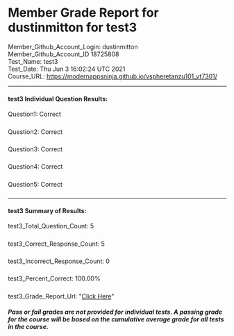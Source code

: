 # Member Grade Report for dustinmitton for test3  
   
Member_Github_Account_Login: dustinmitton  
Member_Github_Account_ID 18725808  
Test_Name: test3  
Test_Date: Thu Jun  3 16:02:24 UTC 2021  
Course_URL: https://modernappsninja.github.io/vspheretanzu101_vt7301/  
   
---  
#### test3 Individual Question Results:  
Question1: Correct  
#####  
Question2: Correct  
#####  
Question3: Correct  
#####  
Question4: Correct  
#####  
Question5: Correct  
#####  
---  
#### test3 Summary of Results:  
test3_Total_Question_Count: 5  
#####  
test3_Correct_Response_Count: 5  
#####  
test3_Incorrect_Response_Count: 0  
#####  
test3_Percent_Correct: 100.00%  
#####  
test3_Grade_Report_Url: "[Click Here](https://github.com/modernappsninjas/dustinmitton/blob/main/static/userdata/courses/vspheretanzu101_vt7301/grade_report.pr417.test3.md)"
##### Pass or fail grades are not provided for individual tests. A passing grade for the course will be based on the cumulative average grade for all tests in the course.  
